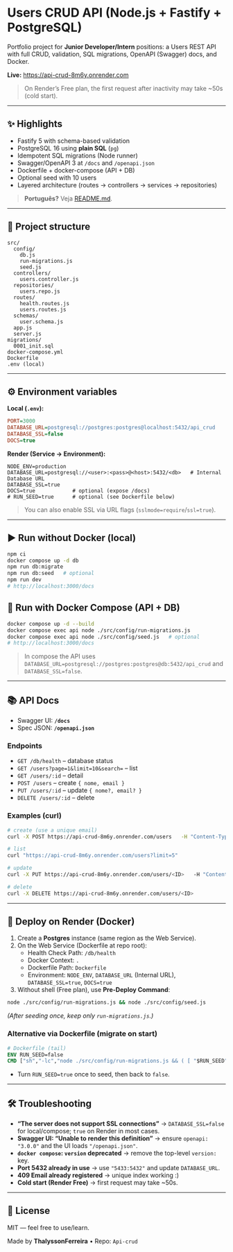 # Users CRUD API (Node.js + Fastify + PostgreSQL)

Portfolio project for **Junior Developer/Intern** positions: a Users REST API with full CRUD, validation, SQL migrations, OpenAPI (Swagger) docs, and Docker.

**Live:** https://api-crud-8m6y.onrender.com  
> On Render’s Free plan, the first request after inactivity may take ~50s (cold start).

---

## ✨ Highlights
- Fastify 5 with schema-based validation
- PostgreSQL 16 using **plain SQL** (`pg`)
- Idempotent SQL migrations (Node runner)
- Swagger/OpenAPI 3 at `/docs` and `/openapi.json`
- Dockerfile + docker-compose (API + DB)
- Optional seed with 10 users
- Layered architecture (routes → controllers → services → repositories)

> **Português?** Veja [README.md](./README.md).

---

## 🧱 Project structure
```text
src/
  config/
    db.js
    run-migrations.js
    seed.js
  controllers/
    users.controller.js
  repositories/
    users.repo.js
  routes/
    health.routes.js
    users.routes.js
  schemas/
    user.schema.js
  app.js
  server.js
migrations/
  0001_init.sql
docker-compose.yml
Dockerfile
.env (local)
```

---

## ⚙️ Environment variables

**Local (`.env`):**
```ini
PORT=3000
DATABASE_URL=postgresql://postgres:postgres@localhost:5432/api_crud
DATABASE_SSL=false
DOCS=true
```

**Render (Service → Environment):**
```text
NODE_ENV=production
DATABASE_URL=postgresql://<user>:<pass>@<host>:5432/<db>   # Internal Database URL
DATABASE_SSL=true
DOCS=true            # optional (expose /docs)
# RUN_SEED=true      # optional (see Dockerfile below)
```
> You can also enable SSL via URL flags (`sslmode=require`/`ssl=true`).

---

## ▶️ Run **without Docker** (local)
```bash
npm ci
docker compose up -d db
npm run db:migrate
npm run db:seed   # optional
npm run dev
# http://localhost:3000/docs
```

## 🐳 Run **with Docker Compose** (API + DB)
```bash
docker compose up -d --build
docker compose exec api node ./src/config/run-migrations.js
docker compose exec api node ./src/config/seed.js   # optional
# http://localhost:3000/docs
```
> In compose the API uses `DATABASE_URL=postgresql://postgres:postgres@db:5432/api_crud` and `DATABASE_SSL=false`.

---

## 📚 API Docs
- Swagger UI: **`/docs`**
- Spec JSON: **`/openapi.json`**

### Endpoints
- `GET /db/health` – database status  
- `GET /users?page=1&limit=10&search=` – list  
- `GET /users/:id` – detail  
- `POST /users` – create `{ nome, email }`  
- `PUT /users/:id` – update `{ nome?, email? }`  
- `DELETE /users/:id` – delete

### Examples (curl)
```bash
# create (use a unique email)
curl -X POST https://api-crud-8m6y.onrender.com/users   -H "Content-Type: application/json"   -d '{"nome":"João Deploy","email":"joao123@example.com"}'

# list
curl "https://api-crud-8m6y.onrender.com/users?limit=5"

# update
curl -X PUT https://api-crud-8m6y.onrender.com/users/<ID>   -H "Content-Type: application/json"   -d '{"nome":"João Silva"}'

# delete
curl -X DELETE https://api-crud-8m6y.onrender.com/users/<ID>
```

---

## 🚀 Deploy on Render (Docker)
1. Create a **Postgres** instance (same region as the Web Service).  
2. On the Web Service (Dockerfile at repo root):
   - Health Check Path: `/db/health`
   - Docker Context: `.`
   - Dockerfile Path: `Dockerfile`
   - Environment: `NODE_ENV`, `DATABASE_URL` (Internal URL), `DATABASE_SSL=true`, `DOCS=true`
3. Without shell (Free plan), use **Pre-Deploy Command**:
```bash
node ./src/config/run-migrations.js && node ./src/config/seed.js
```
*(After seeding once, keep only `run-migrations.js`.)*

### Alternative via Dockerfile (migrate on start)
```dockerfile
# Dockerfile (tail)
ENV RUN_SEED=false
CMD ["sh","-lc","node ./src/config/run-migrations.js && ( [ "$RUN_SEED" = "true" ] && node ./src/config/seed.js || true ) && node src/server.js"]
```
- Turn `RUN_SEED=true` once to seed, then back to `false`.

---

## 🛠️ Troubleshooting
- **“The server does not support SSL connections”** → `DATABASE_SSL=false` for local/compose; `true` on Render in most cases.  
- **Swagger UI: “Unable to render this definition”** → ensure `openapi: "3.0.0"` and the UI loads `"/openapi.json"`.  
- **`docker compose`: `version` deprecated** → remove the top-level `version:` key.  
- **Port 5432 already in use** → use `"5433:5432"` and update `DATABASE_URL`.  
- **409 Email already registered** → unique index working :)  
- **Cold start (Render Free)** → first request may take ~50s.

---

## 📄 License
MIT — feel free to use/learn.

Made by **ThalyssonFerreira** • Repo: `Api-crud`

